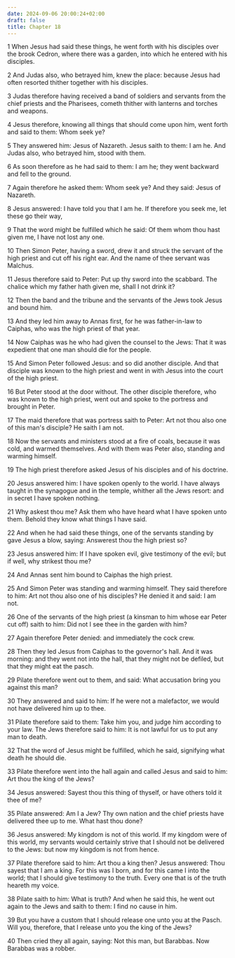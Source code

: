 ```yaml
---
date: 2024-09-06 20:00:24+02:00
draft: false
title: Chapter 18
---
```




1 When Jesus had said these things, he went forth with his disciples over the brook Cedron, where there was a garden, into which he entered with his disciples.

2 And Judas also, who betrayed him, knew the place: because Jesus had often resorted thither together with his disciples.

3 Judas therefore having received a band of soldiers and servants from the chief priests and the Pharisees, cometh thither with lanterns and torches and weapons.

4 Jesus therefore, knowing all things that should come upon him, went forth and said to them: Whom seek ye?

5 They answered him: Jesus of Nazareth. Jesus saith to them: I am he. And Judas also, who betrayed him, stood with them.

6 As soon therefore as he had said to them: I am he; they went backward and fell to the ground.

7 Again therefore he asked them: Whom seek ye? And they said: Jesus of Nazareth.

8 Jesus answered: I have told you that I am he. If therefore you seek me, let these go their way,

9 That the word might be fulfilled which he said: Of them whom thou hast given me, I have not lost any one.

10 Then Simon Peter, having a sword, drew it and struck the servant of the high priest and cut off his right ear. And the name of thee servant was Malchus.

11 Jesus therefore said to Peter: Put up thy sword into the scabbard. The chalice which my father hath given me, shall I not drink it?

12 Then the band and the tribune and the servants of the Jews took Jesus and bound him.

13 And they led him away to Annas first, for he was father-in-law to Caiphas, who was the high priest of that year.

14 Now Caiphas was he who had given the counsel to the Jews: That it was expedient that one man should die for the people.

15 And Simon Peter followed Jesus: and so did another disciple. And that disciple was known to the high priest and went in with Jesus into the court of the high priest.

16 But Peter stood at the door without. The other disciple therefore, who was known to the high priest, went out and spoke to the portress and brought in Peter.

17 The maid therefore that was portress saith to Peter: Art not thou also one of this man's disciple? He saith I am not.

18 Now the servants and ministers stood at a fire of coals, because it was cold, and warmed themselves. And with them was Peter also, standing and warming himself.

19 The high priest therefore asked Jesus of his disciples and of his doctrine.

20 Jesus answered him: I have spoken openly to the world. I have always taught in the synagogue and in the temple, whither all the Jews resort: and in secret I have spoken nothing.

21 Why askest thou me? Ask them who have heard what I have spoken unto them. Behold they know what things I have said.

22 And when he had said these things, one of the servants standing by gave Jesus a blow, saying: Answerest thou the high priest so?

23 Jesus answered him: If I have spoken evil, give testimony of the evil; but if well, why strikest thou me?

24 And Annas sent him bound to Caiphas the high priest.

25 And Simon Peter was standing and warming himself. They said therefore to him: Art not thou also one of his disciples? He denied it and said: I am not.

26 One of the servants of the high priest (a kinsman to him whose ear Peter cut off) saith to him: Did not I see thee in the garden with him?

27 Again therefore Peter denied: and immediately the cock crew.

28 Then they led Jesus from Caiphas to the governor's hall. And it was morning: and they went not into the hall, that they might not be defiled, but that they might eat the pasch.

29 Pilate therefore went out to them, and said: What accusation bring you against this man?

30 They answered and said to him: If he were not a malefactor, we would not have delivered him up to thee.

31 Pilate therefore said to them: Take him you, and judge him according to your law. The Jews therefore said to him: It is not lawful for us to put any man to death.

32 That the word of Jesus might be fulfilled, which he said, signifying what death he should die.

33 Pilate therefore went into the hall again and called Jesus and said to him: Art thou the king of the Jews?

34 Jesus answered: Sayest thou this thing of thyself, or have others told it thee of me?

35 Pilate answered: Am I a Jew? Thy own nation and the chief priests have delivered thee up to me. What hast thou done?

36 Jesus answered: My kingdom is not of this world. If my kingdom were of this world, my servants would certainly strive that I should not be delivered to the Jews: but now my kingdom is not from hence.

37 Pilate therefore said to him: Art thou a king then? Jesus answered: Thou sayest that I am a king. For this was I born, and for this came I into the world; that I should give testimony to the truth. Every one that is of the truth heareth my voice.

38 Pilate saith to him: What is truth? And when he said this, he went out again to the Jews and saith to them: I find no cause in him.

39 But you have a custom that I should release one unto you at the Pasch. Will you, therefore, that I release unto you the king of the Jews?

40 Then cried they all again, saying: Not this man, but Barabbas. Now Barabbas was a robber.

